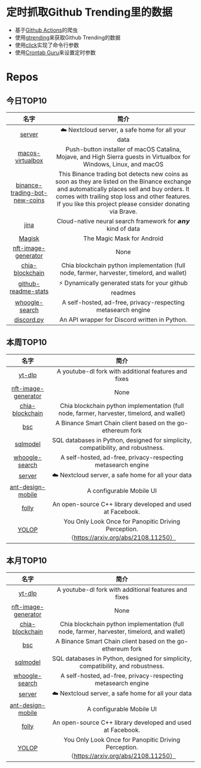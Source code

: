 # 定时抓取Github Trending里的数据
* 基于[Github Actions](https://docs.github.com/en/actions)的爬虫
* 使用[gtrending](https://github.com/hedythedev/gtrending)来获取Github Trending的数据
* 使用[click](https://github.com/pallets/click)实现了命令行参数
* 使用[Crontab Guru](https://crontab.guru/)来设置定时参数

# Repos
## 今日TOP10 
<!-- START OF DAILY_TOP10_REPOS -->
| 名字 | 简介 |
| :----: | :----: |
| [server](https://github.com/nextcloud/server) | ☁️ Nextcloud server, a safe home for all your data |
| [macos-virtualbox](https://github.com/myspaghetti/macos-virtualbox) | Push-button installer of macOS Catalina, Mojave, and High Sierra guests in Virtualbox for Windows, Linux, and macOS |
| [binance-trading-bot-new-coins](https://github.com/CyberPunkMetalHead/binance-trading-bot-new-coins) | This Binance trading bot detects new coins as soon as they are listed on the Binance exchange and automatically places sell and buy orders. It comes with trailing stop loss and other features. If you like this project please consider donating via Brave. |
| [jina](https://github.com/jina-ai/jina) | Cloud-native neural search framework for 𝙖𝙣𝙮 kind of data |
| [Magisk](https://github.com/topjohnwu/Magisk) | The Magic Mask for Android |
| [nft-image-generator](https://github.com/benyaminahmed/nft-image-generator) | None |
| [chia-blockchain](https://github.com/Chia-Network/chia-blockchain) | Chia blockchain python implementation (full node, farmer, harvester, timelord, and wallet) |
| [github-readme-stats](https://github.com/anuraghazra/github-readme-stats) | ⚡ Dynamically generated stats for your github readmes |
| [whoogle-search](https://github.com/benbusby/whoogle-search) | A self-hosted, ad-free, privacy-respecting metasearch engine |
| [discord.py](https://github.com/Rapptz/discord.py) | An API wrapper for Discord written in Python. |
<!-- END OF DAILY_TOP10_REPOS -->

## 本周TOP10
<!-- START OF WEEKLY_TOP10_REPOS -->
| 名字 | 简介 |
| :----: | :----: |
| [yt-dlp](https://github.com/yt-dlp/yt-dlp) | A youtube-dl fork with additional features and fixes |
| [nft-image-generator](https://github.com/benyaminahmed/nft-image-generator) | None |
| [chia-blockchain](https://github.com/Chia-Network/chia-blockchain) | Chia blockchain python implementation (full node, farmer, harvester, timelord, and wallet) |
| [bsc](https://github.com/binance-chain/bsc) | A Binance Smart Chain client based on the go-ethereum fork |
| [sqlmodel](https://github.com/tiangolo/sqlmodel) | SQL databases in Python, designed for simplicity, compatibility, and robustness. |
| [whoogle-search](https://github.com/benbusby/whoogle-search) | A self-hosted, ad-free, privacy-respecting metasearch engine |
| [server](https://github.com/nextcloud/server) | ☁️ Nextcloud server, a safe home for all your data |
| [ant-design-mobile](https://github.com/ant-design/ant-design-mobile) | A configurable Mobile UI |
| [folly](https://github.com/facebook/folly) | An open-source C++ library developed and used at Facebook. |
| [YOLOP](https://github.com/hustvl/YOLOP) | You Only Look Once for Panopitic Driving Perception.（https://arxiv.org/abs/2108.11250） |
<!-- END OF WEEKLY_TOP10_REPOS -->

## 本月TOP10
<!-- START OF MONTHLY_TOP10_REPOS -->
| 名字 | 简介 |
| :----: | :----: |
| [yt-dlp](https://github.com/yt-dlp/yt-dlp) | A youtube-dl fork with additional features and fixes |
| [nft-image-generator](https://github.com/benyaminahmed/nft-image-generator) | None |
| [chia-blockchain](https://github.com/Chia-Network/chia-blockchain) | Chia blockchain python implementation (full node, farmer, harvester, timelord, and wallet) |
| [bsc](https://github.com/binance-chain/bsc) | A Binance Smart Chain client based on the go-ethereum fork |
| [sqlmodel](https://github.com/tiangolo/sqlmodel) | SQL databases in Python, designed for simplicity, compatibility, and robustness. |
| [whoogle-search](https://github.com/benbusby/whoogle-search) | A self-hosted, ad-free, privacy-respecting metasearch engine |
| [server](https://github.com/nextcloud/server) | ☁️ Nextcloud server, a safe home for all your data |
| [ant-design-mobile](https://github.com/ant-design/ant-design-mobile) | A configurable Mobile UI |
| [folly](https://github.com/facebook/folly) | An open-source C++ library developed and used at Facebook. |
| [YOLOP](https://github.com/hustvl/YOLOP) | You Only Look Once for Panopitic Driving Perception.（https://arxiv.org/abs/2108.11250） |
<!-- END OF MONTHLY_TOP10_REPOS -->
